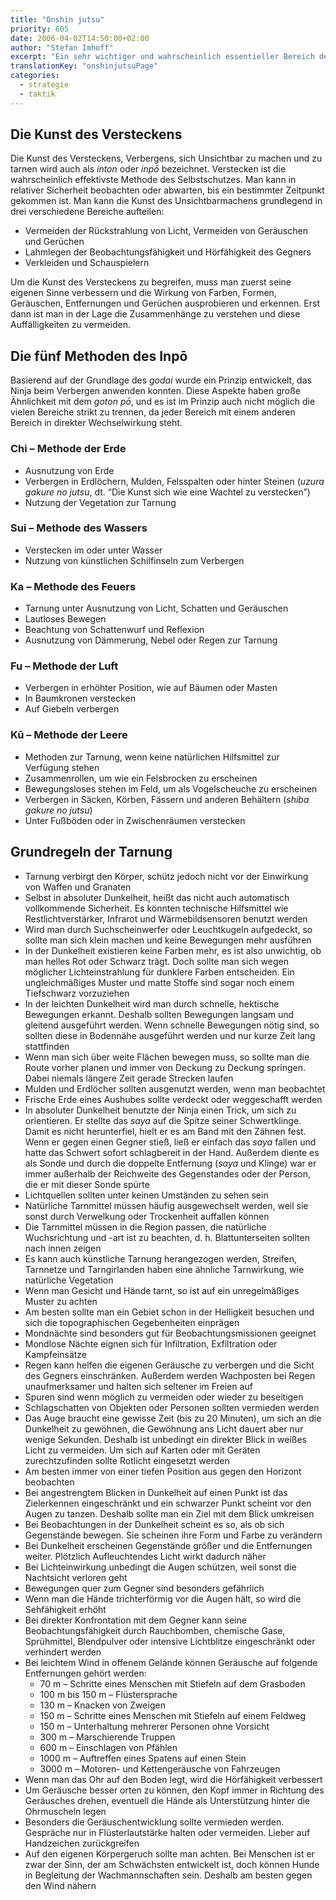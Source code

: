 ```yaml
---
title: "Onshin jutsu"
priority: 605
date: 2006-04-02T14:50:00+02:00
author: "Stefan Imhoff"
excerpt: "Ein sehr wichtiger und wahrscheinlich essentieller Bereich des Ninjutsu ist das Verstecken. Schon im Schriftzeichen für Ninja ist die Silbe ‘Nin’ enthalten, was ausdauernd, ertragen, erdulden und verbergen bedeutet."
translationKey: "onshinjutsuPage"
categories:
  - strategie
  - taktik
---
```


## Die Kunst des Versteckens

Die Kunst des Versteckens, Verbergens, sich Unsichtbar zu machen und zu tarnen wird auch als _inton_ oder _inpō_ bezeichnet. Verstecken ist die wahrscheinlich effektivste Methode des Selbstschutzes. Man kann in relativer Sicherheit beobachten oder abwarten, bis ein bestimmter Zeitpunkt gekommen ist. Man kann die Kunst des Unsichtbarmachens grundlegend in drei verschiedene Bereiche aufteilen:

- Vermeiden der Rückstrahlung von Licht, Vermeiden von Geräuschen und Gerüchen
- Lahmlegen der Beobachtungsfähigkeit und Hörfähigkeit des Gegners
- Verkleiden und Schauspielern

Um die Kunst des Versteckens zu begreifen, muss man zuerst seine eigenen Sinne verbessern und die Wirkung von Farben, Formen, Geräuschen, Entfernungen und Gerüchen ausprobieren und erkennen. Erst dann ist man in der Lage die Zusammenhänge zu verstehen und diese Auffälligkeiten zu vermeiden.

## Die fünf Methoden des Inpō

Basierend auf der Grundlage des _godai_ wurde ein Prinzip entwickelt, das Ninja beim Verbergen anwenden konnten. Diese Aspekte haben große Ähnlichkeit mit dem _goton pō_, und es ist im Prinzip auch nicht möglich die vielen Bereiche strikt zu trennen, da jeder Bereich mit einem anderen Bereich in direkter Wechselwirkung steht.

### Chi – Methode der Erde

- Ausnutzung von Erde
- Verbergen in Erdlöchern, Mulden, Felsspalten oder hinter Steinen (_uzura gakure no jutsu_, dt. <q>Die Kunst sich wie eine Wachtel zu verstecken</q>)
- Nutzung der Vegetation zur Tarnung

### Sui – Methode des Wassers

- Verstecken im oder unter Wasser
- Nutzung von künstlichen Schilfinseln zum Verbergen

### Ka – Methode des Feuers

- Tarnung unter Ausnutzung von Licht, Schatten und Geräuschen
- Lautloses Bewegen
- Beachtung von Schattenwurf und Reflexion
- Ausnutzung von Dämmerung, Nebel oder Regen zur Tarnung

### Fu – Methode der Luft

- Verbergen in erhöhter Position, wie auf Bäumen oder Masten
- In Baumkronen verstecken
- Auf Giebeln verbergen

### Kū – Methode der Leere

- Methoden zur Tarnung, wenn keine natürlichen Hilfsmittel zur Verfügung stehen
- Zusammenrollen, um wie ein Felsbrocken zu erscheinen
- Bewegungsloses stehen im Feld, um als Vogelscheuche zu erscheinen
- Verbergen in Säcken, Körben, Fässern und anderen Behältern (_shiba gakure no jutsu_)
- Unter Fußböden oder in Zwischenräumen verstecken

## Grundregeln der Tarnung

- Tarnung verbirgt den Körper, schütz jedoch nicht vor der Einwirkung von Waffen und Granaten
- Selbst in absoluter Dunkelheit, heißt das nicht auch automatisch vollkommende Sicherheit. Es könnten technische Hilfsmittel wie Restlichtverstärker, Infrarot und Wärmebildsensoren benutzt werden
- Wird man durch Suchscheinwerfer oder Leuchtkugeln aufgedeckt, so sollte man sich klein machen und keine Bewegungen mehr ausführen
- In der Dunkelheit existieren keine Farben mehr, es ist also unwichtig, ob man helles Rot oder Schwarz trägt. Doch sollte man sich wegen möglicher Lichteinstrahlung für dunklere Farben entscheiden. Ein ungleichmäßiges Muster und matte Stoffe sind sogar noch einem Tiefschwarz vorzuziehen
- In der leichten Dunkelheit wird man durch schnelle, hektische Bewegungen erkannt. Deshalb sollten Bewegungen langsam und gleitend ausgeführt werden. Wenn schnelle Bewegungen nötig sind, so sollten diese in Bodennähe ausgeführt werden und nur kurze Zeit lang stattfinden
- Wenn man sich über weite Flächen bewegen muss, so sollte man die Route vorher planen und immer von Deckung zu Deckung springen. Dabei niemals längere Zeit gerade Strecken laufen
- Mulden und Erdlöcher sollten ausgenutzt werden, wenn man beobachtet
- Frische Erde eines Aushubes sollte verdeckt oder weggeschafft werden
- In absoluter Dunkelheit benutzte der Ninja einen Trick, um sich zu orientieren. Er stellte das _saya_ auf die Spitze seiner Schwertklinge. Damit es nicht herunterfiel, hielt er es am Band mit den Zähnen fest. Wenn er gegen einen Gegner stieß, ließ er einfach das _saya_ fallen und hatte das Schwert sofort schlagbereit in der Hand. Außerdem diente es als Sonde und durch die doppelte Entfernung (_saya_ und Klinge) war er immer außerhalb der Reichweite des Gegenstandes oder der Person, die er mit dieser Sonde spürte
- Lichtquellen sollten unter keinen Umständen zu sehen sein
- Natürliche Tarnmittel müssen häufig ausgewechselt werden, weil sie sonst durch Verwelkung oder Trockenheit auffallen können
- Die Tarnmittel müssen in die Region passen, die natürliche Wuchsrichtung und -art ist zu beachten, d. h. Blattunterseiten sollten nach innen zeigen
- Es kann auch künstliche Tarnung herangezogen werden, Streifen, Tarnnetze und Tarngirlanden haben eine ähnliche Tarnwirkung, wie natürliche Vegetation
- Wenn man Gesicht und Hände tarnt, so ist auf ein unregelmäßiges Muster zu achten
- Am besten sollte man ein Gebiet schon in der Helligkeit besuchen und sich die topographischen Gegebenheiten einprägen
- Mondnächte sind besonders gut für Beobachtungsmissionen geeignet
- Mondlose Nächte eignen sich für Infiltration, Exfiltration oder Kampfeinsätze
- Regen kann helfen die eigenen Geräusche zu verbergen und die Sicht des Gegners einschränken. Außerdem werden Wachposten bei Regen unaufmerksamer und halten sich seltener im Freien auf
- Spuren sind wenn möglich zu vermeiden oder wieder zu beseitigen
- Schlagschatten von Objekten oder Personen sollten vermieden werden
- Das Auge braucht eine gewisse Zeit (bis zu 20 Minuten), um sich an die Dunkelheit zu gewöhnen, die Gewöhnung ans Licht dauert aber nur wenige Sekunden. Deshalb ist unbedingt ein direkter Blick in weißes Licht zu vermeiden. Um sich auf Karten oder mit Geräten zurechtzufinden sollte Rotlicht eingesetzt werden
- Am besten immer von einer tiefen Position aus gegen den Horizont beobachten
- Bei angestrengtem Blicken in Dunkelheit auf einen Punkt ist das Zielerkennen eingeschränkt und ein schwarzer Punkt scheint vor den Augen zu tanzen. Deshalb sollte man ein Ziel mit dem Blick umkreisen
- Bei Beobachtungen in der Dunkelheit scheint es so, als ob sich Gegenstände bewegen. Sie scheinen ihre Form und Farbe zu verändern
- Bei Dunkelheit erscheinen Gegenstände größer und die Entfernungen weiter. Plötzlich Aufleuchtendes Licht wirkt dadurch näher
- Bei Lichteinwirkung unbedingt die Augen schützen, weil sonst die Nachtsicht verloren geht
- Bewegungen quer zum Gegner sind besonders gefährlich
- Wenn man die Hände trichterförmig vor die Augen hält, so wird die Sehfähigkeit erhöht
- Bei direkter Konfrontation mit dem Gegner kann seine Beobachtungsfähigkeit durch Rauchbomben, chemische Gase, Sprühmittel, Blendpulver oder intensive Lichtblitze eingeschränkt oder verhindert werden
- Bei leichtem Wind in offenem Gelände können Geräusche auf folgende Entfernungen gehört werden:
  - 70 m – Schritte eines Menschen mit Stiefeln auf dem Grasboden
  - 100 m bis 150 m – Flüstersprache
  - 130 m – Knacken von Zweigen
  - 150 m – Schritte eines Menschen mit Stiefeln auf einem Feldweg
  - 150 m – Unterhaltung mehrerer Personen ohne Vorsicht
  - 300 m – Marschierende Truppen
  - 600 m – Einschlagen von Pfählen
  - 1000 m – Auftreffen eines Spatens auf einen Stein
  - 3000 m – Motoren- und Kettengeräusche von Fahrzeugen
- Wenn man das Ohr auf den Boden legt, wird die Hörfähigkeit verbessert
- Um Geräusche besser orten zu können, den Kopf immer in Richtung des Geräusches drehen, eventuell die Hände als Unterstützung hinter die Ohrmuscheln legen
- Besonders die Geräuschentwicklung sollte vermieden werden. Gespräche nur in Flüsterlautstärke halten oder vermeiden. Lieber auf Handzeichen zurückgreifen
- Auf den eigenen Körpergeruch sollte man achten. Bei Menschen ist er zwar der Sinn, der am Schwächsten entwickelt ist, doch können Hunde in Begleitung der Wachmannschaften sein. Deshalb am besten gegen den Wind nähern
